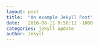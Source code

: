 ```yaml
---
layout: post
title:  "An example Jekyll Post"
date:   2016-08-11 9:50:11 -1000
categories: jekyll update
author: Jekyll
---
```

